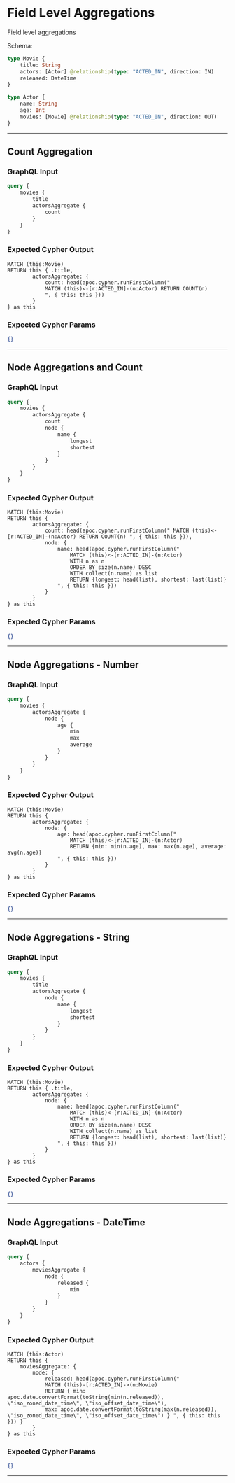 # Field Level Aggregations

Field level aggregations

Schema:

```graphql
type Movie {
    title: String
    actors: [Actor] @relationship(type: "ACTED_IN", direction: IN)
    released: DateTime
}

type Actor {
    name: String
    age: Int
    movies: [Movie] @relationship(type: "ACTED_IN", direction: OUT)
}
```

---

## Count Aggregation

### GraphQL Input

```graphql
query {
    movies {
        title
        actorsAggregate {
            count
        }
    }
}
```

### Expected Cypher Output

```cypher
MATCH (this:Movie)
RETURN this { .title,
        actorsAggregate: {
            count: head(apoc.cypher.runFirstColumn("
            MATCH (this)<-[r:ACTED_IN]-(n:Actor) RETURN COUNT(n)
            ", { this: this }))
        }
} as this
```

### Expected Cypher Params

```json
{}
```

---

## Node Aggregations and Count

### GraphQL Input

```graphql
query {
    movies {
        actorsAggregate {
            count
            node {
                name {
                    longest
                    shortest
                }
            }
        }
    }
}
```

### Expected Cypher Output

```cypher
MATCH (this:Movie)
RETURN this {
        actorsAggregate: {
            count: head(apoc.cypher.runFirstColumn(" MATCH (this)<-[r:ACTED_IN]-(n:Actor) RETURN COUNT(n) ", { this: this })),
            node: {
                name: head(apoc.cypher.runFirstColumn("
                    MATCH (this)<-[r:ACTED_IN]-(n:Actor)
                    WITH n as n
                    ORDER BY size(n.name) DESC
                    WITH collect(n.name) as list
                    RETURN {longest: head(list), shortest: last(list)}
                ", { this: this }))
            }
        }
} as this
```

### Expected Cypher Params

```json
{}
```

---

## Node Aggregations - Number

### GraphQL Input

```graphql
query {
    movies {
        actorsAggregate {
            node {
                age {
                    min
                    max
                    average
                }
            }
        }
    }
}
```

### Expected Cypher Output

```cypher
MATCH (this:Movie)
RETURN this {
        actorsAggregate: {
            node: {
                age: head(apoc.cypher.runFirstColumn("
                    MATCH (this)<-[r:ACTED_IN]-(n:Actor)
                    RETURN {min: min(n.age), max: max(n.age), average: avg(n.age)}
                ", { this: this }))
            }
        }
} as this
```

### Expected Cypher Params

```json
{}
```

---

## Node Aggregations - String

### GraphQL Input

```graphql
query {
    movies {
        title
        actorsAggregate {
            node {
                name {
                    longest
                    shortest
                }
            }
        }
    }
}
```

### Expected Cypher Output

```cypher
MATCH (this:Movie)
RETURN this { .title,
        actorsAggregate: {
            node: {
                name: head(apoc.cypher.runFirstColumn("
                    MATCH (this)<-[r:ACTED_IN]-(n:Actor)
                    WITH n as n
                    ORDER BY size(n.name) DESC
                    WITH collect(n.name) as list
                    RETURN {longest: head(list), shortest: last(list)}
                ", { this: this }))
            }
        }
} as this
```

### Expected Cypher Params

```json
{}
```

---

## Node Aggregations - DateTime

### GraphQL Input

```graphql
query {
    actors {
        moviesAggregate {
            node {
                released {
                    min
                }
            }
        }
    }
}
```

### Expected Cypher Output

```cypher
MATCH (this:Actor)
RETURN this {
    moviesAggregate: {
        node: {
            released: head(apoc.cypher.runFirstColumn("
            MATCH (this)-[r:ACTED_IN]->(n:Movie)
            RETURN { min: apoc.date.convertFormat(toString(min(n.released)), \"iso_zoned_date_time\", \"iso_offset_date_time\"),
            max: apoc.date.convertFormat(toString(max(n.released)), \"iso_zoned_date_time\", \"iso_offset_date_time\") } ", { this: this })) }
        }
} as this
```

### Expected Cypher Params

```json
{}
```

---
